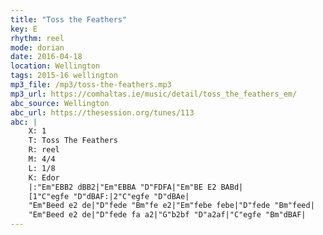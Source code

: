 ```yaml
---
title: "Toss the Feathers"
key: E
rhythm: reel
mode: dorian
date: 2016-04-18
location: Wellington
tags: 2015-16 wellington 
mp3_file: /mp3/toss-the-feathers.mp3
mp3_url: https://comhaltas.ie/music/detail/toss_the_feathers_em/
abc_source: Wellington
abc_url: https://thesession.org/tunes/113
abc: |
    X: 1
    T: Toss The Feathers
    R: reel
    M: 4/4
    L: 1/8
    K: Edor
    |:"Em"EBB2 dBB2|"Em"EBBA "D"FDFA|"Em"BE E2 BABd|
    [1"C"egfe "D"dBAF:|2"C"egfe "D"dBAe|
    "Em"Beed e2 de|"D"fede "Bm"fe e2|"Em"febe febe|"D"fede "Bm"feed|
    "Em"Beed e2 de|"D"fede fa a2|"G"b2bf "D"a2af|"C"egfe "Bm"dBAF|
---
```

